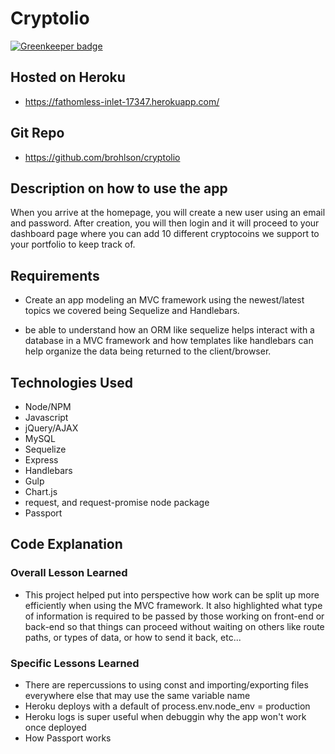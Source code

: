 # Cryptolio

[![Greenkeeper badge](https://badges.greenkeeper.io/brohlson/cryptolio.svg)](https://greenkeeper.io/)

## Hosted on Heroku
 - https://fathomless-inlet-17347.herokuapp.com/
## Git Repo
 - https://github.com/brohlson/cryptolio

## Description on how to use the app

When you arrive at the homepage, you will create a new user using an email and password. After creation, you will then login and it will proceed to your dashboard page where you can add 10 different cryptocoins we support to your portfolio to keep track of.

## Requirements

- Create an app modeling an MVC framework using the newest/latest topics we covered being Sequelize and Handlebars. 

- be able to understand how an ORM like sequelize helps interact with a database in a MVC framework and how templates like handlebars can help organize the data being returned to the client/browser.

## Technologies Used
- Node/NPM
- Javascript
- jQuery/AJAX
- MySQL
- Sequelize
- Express
- Handlebars
- Gulp
- Chart.js
- request, and request-promise node package
- Passport

## Code Explanation
### Overall Lesson Learned
- This project helped put into perspective how work can be split up more efficiently when using the MVC framework. It also highlighted what type of information is required to be passed by those working on front-end or back-end so that things can proceed without waiting on others like route paths, or types of data, or how to send it back, etc...

### Specific Lessons Learned
- There are repercussions to using const and importing/exporting files everywhere else that may use the same variable name
- Heroku deploys with a default of process.env.node_env = production
- Heroku logs is super useful when debuggin why the app won't work once deployed
- How Passport works